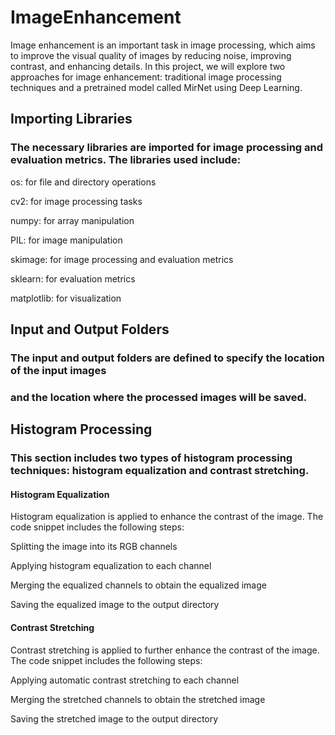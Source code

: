 # ImageEnhancement
Image enhancement is an important task in image processing, which aims to improve the visual quality 
of images by reducing noise, improving contrast, and enhancing details. In this project, we will explore
two approaches for image enhancement: traditional image processing techniques and a pretrained model 
called MirNet using Deep Learning.

## Importing Libraries
### The necessary libraries are imported for image processing and evaluation metrics. The libraries used include:

os: for file and directory operations

cv2: for image processing tasks

numpy: for array manipulation

PIL: for image manipulation

skimage: for image processing and evaluation metrics

sklearn: for evaluation metrics

matplotlib: for visualization

## Input and Output Folders
### The input and output folders are defined to specify the location of the input images 
### and the location where the processed images will be saved.

## Histogram Processing
### This section includes two types of histogram processing techniques: histogram equalization and contrast stretching.

#### Histogram Equalization

  Histogram equalization is applied to enhance the contrast of the image. 
  The code snippet includes the following steps:

Splitting the image into its RGB channels

Applying histogram equalization to each channel

Merging the equalized channels to obtain the equalized image

Saving the equalized image to the output directory

#### Contrast Stretching

  Contrast stretching is applied to further enhance the contrast of the image. The code snippet includes the following steps:

Applying automatic contrast stretching to each channel

Merging the stretched channels to obtain the stretched image

Saving the stretched image to the output directory
